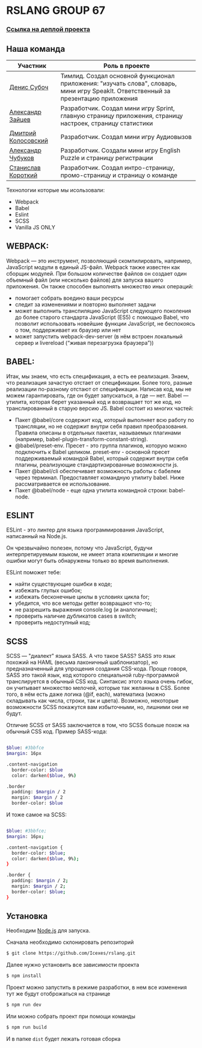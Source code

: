 # RSLANG GROUP 67

### [Ссылка на деплой проекта](https://rslang-team67-icexes.netlify.app/)

## Наша команда

| Участник | Роль в проекте |
| ------ | ------ |
| [Денис Субоч](https://github.com/icexes) | Тимлид. Создал основной функционал приложения: "изучать слова", словарь, мини игру SpeakIt. Ответственный за презентацию приложения |
| [Александр Зайцев](https://github.com/zaytsev-alex) | Разработчик. Создал мини игру Sprint, главную страницу приложения, страницу настроек, страницу статистики |
| [Дмитрий Колосовский](https://github.com/dmikol) | Разработчик. Создал мини игру Аудиовызов |
| [Александр Чубуков](https://github.com/ronic404) | Разработчик. Создали мини игру English Puzzle и страницу регистрации |
| [Станислав Короткий](https://github.com/staskorotkiy92) | Разработчик. Создал интро-страницу, промо-страницу и страницу о команде |

Технологии которые мы исользовали:

  - Webpack
  - Babel
  - Eslint
  - SCSS
  - Vanilla JS ONLY

## WEBPACK:
Webpack — это инструмент, позволяющий скомпилировать, например, JavaScript модули в единый JS-файл. Webpack также известен как сборщик модулей.
При большом количестве файлов он создает один объемный файл (или несколько файлов) для запуска вашего приложения.
Он также способен выполнять множество иных операций:
 -	помогает собрать воедино ваши ресурсы
 -	следит за изменениями и повторно выполняет задачи
 -	может выполнить транспиляцию JavaScript следующего поколения до более старого стандарта JavaScript (ES5) с помощью Babel, что позволит использовать новейшие функции JavaScript, не беспокоясь о том, поддерживает их браузер или нет
 -	может запустить webpack-dev-server (в нём встроен локальный сервер и livereload (“живая перезагрузка браузера”))

## BABEL:
Итак, мы знаем, что есть спецификация, а есть ее реализация. Знаем, что реализация зачастую отстает от спецификации. Более того, разные реализации по-разному отстают от спецификации. Написав код, мы не можем гарантировать, где он будет запускаться, а где — нет.
Babel — утилита, которая берет указанный код и возвращает тот же код, но транслированный в старую версию JS.
Babel состоит из многих частей:
 -	Пакет @babel/core содержит код, который выполняет всю работу по трансляции, но не содержит внутри себя правил преобразования. Правила описаны в отдельных пакетах, называемых плагинами (например, babel-plugin-transform-constant-string).
 -	@babel/preset-env. Пресет - это группа плагинов, которую можно подключить к Babel целиком. preset-env - основной пресет поддерживаемый командой Babel, который содержит внутри себя плагины, реализующие стандартизированные возможности js.
 -	Пакет @babel/cli обеспечивает возможность работы с бабелем через терминал. Предоставляет командную утилиту babel. Ниже рассматривается ее использование.
 -	Пакет @babel/node - еще одна утилита командной строки: babel-node.

## ESLINT

ESLint - это линтер для языка программирования JavaScript, написанный на Node.js.

Он чрезвычайно полезен, потому что JavaScript, будучи интерпретируемым языком, не имеет этапа компиляции и многие ошибки могут быть обнаружены только во время выполнения.

ESLint поможет тебе:

 - найти существующие ошибки в коде;
 - избежать глупых ошибок;
 - избежать бесконечные циклы в условиях цикла for;
 - убедится, что все методы getter возвращают что-то;
 - не разрешить выражения console.log (и аналогичные);
 - проверить наличие дубликатов cases в switch;
 - проверить недоступный код;

## SCSS

SCSS — "диалект" языка SASS. А что такое SASS? SASS это язык похожий на HAML (весьма лаконичный шаблонизатор), но предназначенный для упрощения создания CSS-кода. Проще говоря, SASS это такой язык, код которого специальной ruby-программой транслируется в обычный CSS код. Синтаксис этого языка очень гибок, он учитывает множество мелочей, которые так желанны в CSS. Более того, в нём есть даже логика (@if, each), математика (можно складывать как числа, строки, так и цвета). Возможно, некоторые возможности SCSS покажутся вам избыточными, но, лишними они не будут.

Отличие SCSS от SASS заключается в том, что SCSS больше похож на обычный CSS код. Пример SASS-кода:
```sh

$blue: #3bbfce
$margin: 16px

.content-navigation
  border-color: $blue
  color: darken($blue, 9%)

.border
  padding: $margin / 2
  margin: $margin / 2
  border-color: $blue
```

И тоже самое на SCSS:

```sh

$blue: #3bbfce;
$margin: 16px;

.content-navigation {
  border-color: $blue;
  color: darken($blue, 9%);
}

.border {
  padding: $margin / 2;
  margin: $margin / 2;
  border-color: $blue;
}

```

## Установка

Необходим [Node.js](https://nodejs.org/) для запуска.

Сначала необходимо склонировать репозиторий

```sh
$ git clone https://github.com/Icexes/rslang.git
```

Далее нужно установить все зависимости проекта

```sh
$ npm install
```

Проект можно запустить в режиме разработки, в нем все изменения тут же будут отоброжаться на странице

```sh
$ npm run dev
```

Или можно собрать проект при помощи команды

```sh
$ npm run build
```

И в папке ` dist ` будет лежать готовая сборка
